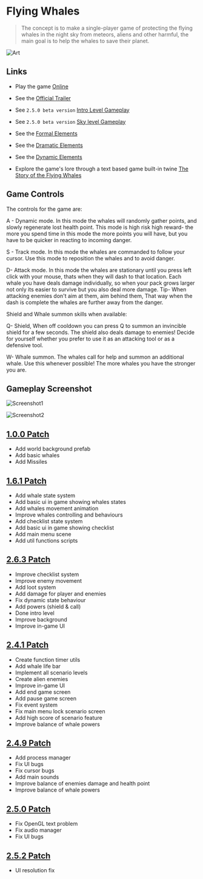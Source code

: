 # Flying Whales

> The concept is to make a single-player game of protecting the flying whales in the night sky from meteors, aliens and other harmful, the main goal is to help the whales to save their planet.

![Art](images/first_art-02.jpg)

## Links

- Play the game [Online](https://shoot-for-the-sky.itch.io/flying-whales)

- See the [Official Trailer](https://www.youtube.com/watch?v=Jfe2Gn9S7oQ)

- See `2.5.0 beta version` [Intro Level Gameplay](https://www.youtube.com/watch?v=Ix6UJmYa_jI)

- See `2.5.0 beta version` [Sky level Gameplay](https://youtu.be/H_6G8MWQZ3E)

- See the [Formal Elements](formal-elements.md)

- See the [Dramatic Elements](dramatic-elements.md)

- See the [Dynamic Elements](dynamic.md)

- Explore the game's lore through a text based game built-in twine [The Story of the Flying Whales](https://shoot-for-the-sky.github.io/flying-whales/The_story_of_the_flying_whales.html)

## Game Controls

The controls for the game are:

A - Dynamic mode. In this mode the whales will randomly gather points, and slowly regenerate lost health point. This mode is high risk high reward- the more you spend time in this mode the more points you will have, but you have to be quicker in reacting to incoming danger.

S - Track mode. In this mode the whales are commanded to follow your cursor. Use this mode to reposition the whales and to avoid danger.

D- Attack mode. In this mode the whales are stationary until you press left click with your mouse, thats when they will dash to that location. Each whale you have deals damage individually, so when your pack grows larger not only its easier to survive but you also deal more damage.  Tip- When attacking enemies don't aim at them, aim behind them, That way when the dash is complete the whales are further away from the danger.

Shield and Whale summon skills when available:

Q- Shield, When off cooldown you can press Q to summon an invincible shield for a few seconds. The shield also deals damage to enemies! Decide for yourself whether you prefer to use it as an attacking tool or as a defensive tool.

W- Whale summon. The whales call for help and summon an additional whale. Use this whenever possible! The more whales you have the stronger you are.


## Gameplay Screenshot

![Screenshot1](images/Screenshots/1.png)

![Screenshot2](images/Screenshots/2.png)

## [1.0.0 Patch](https://github.com/flying-whales/flying-whales/releases/tag/1.0.0)

* Add world background prefab
* Add basic whales
* Add Missiles

## [1.6.1 Patch](https://github.com/flying-whales/flying-whales/releases/tag/1.6.1)

* Add whale state system
* Add basic ui in game showing whales states
* Add whales movement animation
* Improve whales controlling and behaviours
* Add checklist state system
* Add basic ui in game showing checklist
* Add main menu scene
* Add util functions scripts

## [2.6.3 Patch](https://github.com/flying-whales/flying-whales/releases/tag/2.6.3)

* Improve checklist system
* Improve enemy movement
* Add loot system
* Add damage for player and enemies
* Fix dynamic state behaviour
* Add powers (shield & call)
* Done intro level
* Improve background
* Improve in-game UI

## [2.4.1 Patch](https://github.com/flying-whales/flying-whales/releases/tag/2.4.1)

* Create function timer utils
* Add whale life bar
* Implement all scenario levels
* Create alien enemies
* Improve in-game UI
* Add end game screen
* Add pause game screen
* Fix event system
* Fix main menu lock scenario screen
* Add high score of scenario feature
* Improve balance of whale powers

## [2.4.9 Patch](https://github.com/flying-whales/flying-whales/releases/tag/2.4.9)

* Add process manager
* Fix UI bugs
* Fix cursor bugs
* Add main sounds
* Improve balance of enemies damage and health point
* Improve balance of whale powers


## [2.5.0 Patch](https://github.com/flying-whales/flying-whales/releases/tag/2.5.0)

* Fix OpenGL text problem
* Fix audio manager
* Fix UI bugs


## [2.5.2 Patch](https://github.com/flying-whales/flying-whales/releases/tag/2.5.2)

* UI resolution fix
